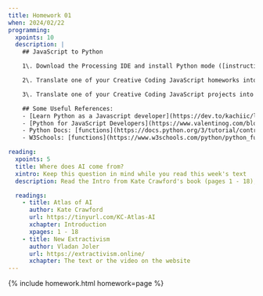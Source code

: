 ```yaml
---
title: Homework 01
when: 2024/02/22
programming:
  xpoints: 10
  description: |
    ## JavaScript to Python

    1\. Download the Processing IDE and install Python mode ([instructions](https://py.processing.org/tutorials/gettingstarted/))

    2\. Translate one of your Creative Coding JavaScript homeworks into Python

    3\. Translate one of your Creative Coding JavaScript projects into Python

    ## Some Useful References:
    - [Learn Python as a Javascript developer](https://dev.to/kachiic/learn-python-as-a-javascript-developer-422j)
    - [Python for JavaScript Developers](https://www.valentinog.com/blog/python-for-js/)
    - Python Docs: [functions](https://docs.python.org/3/tutorial/controlflow.html#defining-functions) [`Classes`](https://docs.python.org/3/tutorial/classes.html)
    - W3Schools: [functions](https://www.w3schools.com/python/python_functions.asp) [`Classes`](https://www.w3schools.com/python/python_classes.asp)

reading:
  xpoints: 5
  title: Where does AI come from?
  xintro: Keep this question in mind while you read this week's text
  description: Read the Intro from Kate Crawford's book (pages 1 - 18), and then watch the video and take a look at the diagrams from Vladan Joler's site.

  readings:
    - title: Atlas of AI
      author: Kate Crawford
      url: https://tinyurl.com/KC-Atlas-AI
      xchapter: Introduction
      xpages: 1 - 18
    - title: New Extractivism
      author: Vladan Joler
      url: https://extractivism.online/
      xchapter: The text or the video on the website
---
```

{% include homework.html homework=page %}
